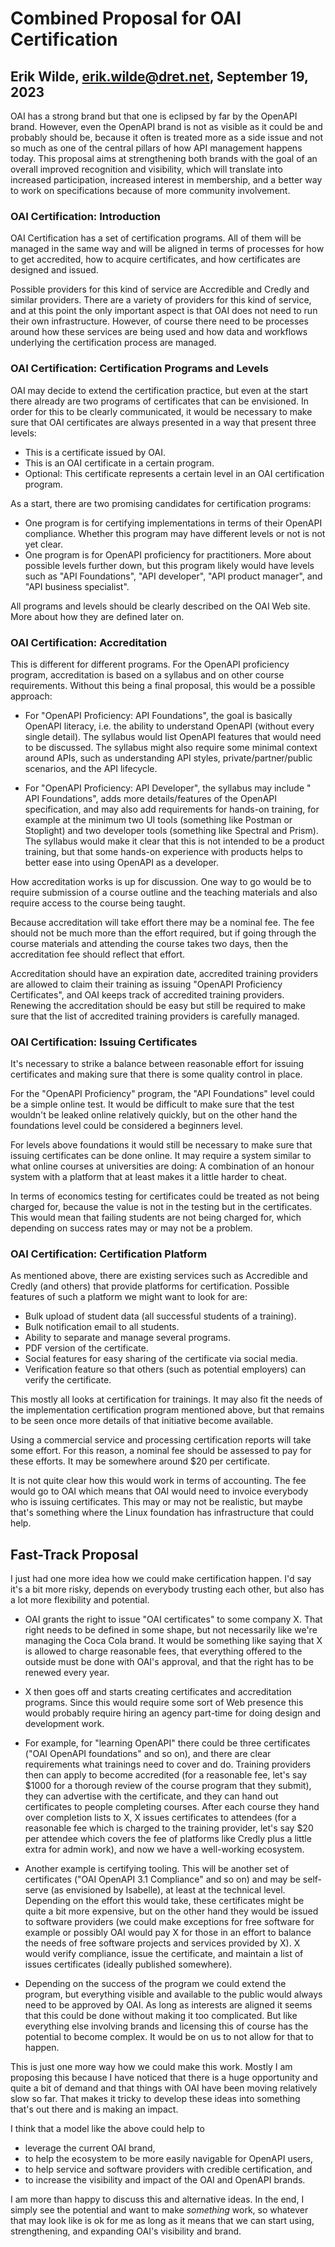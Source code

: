 # Combined Proposal for OAI Certification

## Erik Wilde, erik.wilde@dret.net, September 19, 2023

OAI has a strong brand but that one is eclipsed by far by the OpenAPI brand. However, even the OpenAPI brand is not as visible as it could be and probably should be, because it often is treated more as a side issue and not so much as one of the central pillars of how API management happens today. This proposal aims at strengthening both brands with the goal of an overall improved recognition and visibility, which will translate into increased participation, increased interest in membership, and a better way to work on specifications because of more community involvement.


### OAI Certification: Introduction

OAI Certification has a set of certification programs. All of them will be managed in the same way and will be aligned in terms of processes for how to get accredited, how to acquire certificates, and how certificates are designed and issued.

Possible providers for this kind of service are Accredible and Credly and similar providers. There are a variety of providers for this kind of service, and at this point the only important aspect is that OAI does not need to run their own infrastructure. However, of course there need to be processes around how these services are being used and how data and workflows underlying the certification process are managed.


### OAI Certification: Certification Programs and Levels

OAI may decide to extend the certification practice, but even at the start there already are two programs of certificates that can be envisioned. In order for this to be clearly communicated, it would be necessary to make sure that OAI certificates are always presented in a way that present three levels:

- This is a certificate issued by OAI.
- This is an OAI certificate in a certain program.
- Optional: This certificate represents a certain level in an OAI certification program.

As a start, there are two promising candidates for certification programs:

- One program is for certifying implementations in terms of their OpenAPI compliance. Whether this program may have different levels or not is not yet clear.
- One program is for OpenAPI proficiency for practitioners. More about possible levels further down, but this program likely would have levels such as "API Foundations", "API developer", "API product manager", and "API business specialist".

All programs and levels should be clearly described on the OAI Web site. More about how they are defined later on.


### OAI Certification: Accreditation

This is different for different programs. For the OpenAPI proficiency program, accreditation is based on a syllabus and on other course requirements. Without this being a final proposal, this would be a possible approach:

- For "OpenAPI Proficiency: API Foundations", the goal is basically OpenAPI literacy, i.e. the ability to understand OpenAPI (without every single detail). The syllabus would list OpenAPI features that would need to be discussed. The syllabus might also require some minimal context around APIs, such as understanding API styles, private/partner/public scenarios, and the API lifecycle.

- For "OpenAPI Proficiency: API Developer", the syllabus may include " API Foundations", adds more details/features of the OpenAPI specification, and may also add requirements for hands-on training, for example at the minimum two UI tools (something like Postman or Stoplight) and two developer tools (something like Spectral and Prism). The syllabus would make it clear that this is not intended to be a product training, but that some hands-on experience with products helps to better ease into using OpenAPI as a developer.

How accreditation works is up for discussion. One way to go would be to require submission of a course outline and the teaching materials and also require access to the course being taught. 

Because accreditation will take effort there may be a nominal fee. The fee should not be much more than the effort required, but if going through the course materials and attending the course takes two days, then the accreditation fee should reflect that effort.

Accreditation should have an expiration date, accredited training providers are allowed to claim their training as issuing "OpenAPI Proficiency Certificates", and OAI keeps track of accredited training providers. Renewing the accreditation should be easy but still be required to make sure that the list of accredited training providers is carefully managed.


### OAI Certification: Issuing Certificates

It's necessary to strike a balance between reasonable effort for issuing certificates and making sure that there is some quality control in place.

For the "OpenAPI Proficiency" program, the "API Foundations" level could be a simple online test. It would be difficult to make sure that the test wouldn't be leaked online relatively quickly, but on the other hand the foundations level could be considered a beginners level.

For levels above foundations it would still be necessary to make sure that issuing certificates can be done online. It may require a system similar to what online courses at universities are doing: A combination of an honour system with a platform that at least makes it a little harder to cheat.

In terms of economics testing for certificates could be treated as not being charged for, because the value is not in the testing but in the certificates. This would mean that failing students are not being charged for, which depending on success rates may or may not be a problem.


### OAI Certification: Certification Platform

As mentioned above, there are existing services such as Accredible and Credly (and others) that provide platforms for certification. Possible features of such a platform we might want to look for are:

- Bulk upload of student data (all successful students of a training).
- Bulk notification email to all students.
- Ability to separate and manage several programs.
- PDF version of the certificate.
- Social features for easy sharing of the certificate via social media.
- Verification feature so that others (such as potential employers) can verify the certificate.

This mostly all looks at certification for trainings. It may also fit the needs of the implementation certification program mentioned above, but that remains to be seen once more details of that initiative become available.

Using a commercial service and processing certification reports will take some effort. For this reason, a nominal fee should be assessed to pay for these efforts. It may be somewhere around $20 per certificate.

It is not quite clear how this would work in terms of accounting. The fee would go to OAI which means that OAI would need to invoice everybody who is issuing certificates. This may or may not be realistic, but maybe that's something where the Linux foundation has infrastructure that could help.


## Fast-Track Proposal

I just had one more idea how we could make certification happen. I'd say it's a bit more risky, depends on everybody trusting each other, but also has a lot more flexibility and potential.

- OAI grants the right to issue "OAI certificates" to some company X. That right needs to be defined in some shape, but not necessarily like we're managing the Coca Cola brand. It would be something like saying that X is allowed to charge reasonable fees, that everything offered to the outside must be done with OAI's approval, and that the right has to be renewed every year.

- X then goes off and starts creating certificates and accreditation programs. Since this would require some sort of Web presence this would probably require hiring an agency part-time for doing design and development work.

 - For example, for "learning OpenAPI" there could be three certificates ("OAI OpenAPI foundations" and so on), and there are clear requirements what trainings need to cover and do. Training providers then can apply to become accredited (for a reasonable fee, let's say $1000 for a thorough review of the course program that they submit), they can advertise with the certificate, and they can hand out certificates to people completing courses. After each course they hand over completion lists to X, X issues certificates to attendees (for a reasonable fee which is charged to the training provider, let's say $20 per attendee which covers the fee of platforms like Credly plus a little extra for admin work), and now we have a well-working ecosystem.

 - Another example is certifying tooling. This will be another set of certificates ("OAI OpenAPI 3.1 Compliance" and so on) and may be self-serve (as envisioned by Isabelle), at least at the technical level. Depending on the effort this would take, these certificates might be quite a bit more expensive, but on the other hand they would be issued to software providers (we could make exceptions for free software for example or possibly OAI would pay X for those in an effort to balance the needs of free software projects and services provided by X). X would verify compliance, issue the certificate, and maintain a list of issues certificates (ideally published somewhere).

- Depending on the success of the program we could extend the program, but everything visible and available to the public would always need to be approved by OAI. As long as interests are aligned it seems that this could be done without making it too complicated. But like everything else involving brands and licensing this of course has the potential to become complex. It would be on us to not allow for that to happen.

This is just one more way how we could make this work. Mostly I am proposing this because I have noticed that there is a huge opportunity and quite a bit of demand and that things with OAI have been moving relatively slow so far. That makes it tricky to develop these ideas into something that's out there and is making an impact.

I think that a model like the above could help to

- leverage the current OAI brand,
- to help the ecosystem to be more easily navigable for OpenAPI users,
- to help service and software providers with credible certification, and
- to increase the visibility and impact of the OAI and OpenAPI brands.

I am more than happy to discuss this and alternative ideas. In the end, I simply see the potential and want to make *something* work, so whatever that may look like is ok for me as long as it means that we can start using, strengthening, and expanding OAI's visibility and brand.
